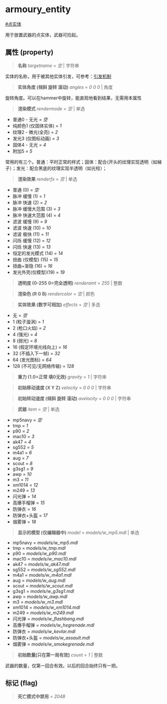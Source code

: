 # armoury_entity
[#点实体](wiki/point_entity)

用于放置武器的点实体，武器可捡起。

## 属性 (property)
> **名称** *targetname* = *空* | 字符串

实体的名称，用于被其他实体引发，可参考：[引发机制](wiki/trigger)

> **实体角度 (倾斜 旋转 滚动)** *angles* = *0 0 0* | 角度

旋转角度。可以在hammer中旋转，能直观地看到结果，无需用本属性

> **渲染模式** *rendermode* = *空* | 单选

- 普通0 - 无光 = *空*
- 纯颜色1 (仅固体实体) = *1*
- 纹理2 - 微光(全亮) = *2*
- 发光3 (仅图标动画) = *3*
- 固体4 - 无光 = *4*
- 附加5 = *5*

常用的有三个。普通：平时正常的样式；固体：配合{开头的纹理实现透明（如梯子）；发光：配合黑底的纹理实现半透明（如光柱）；

> **渲染效果** *renderfx* = *空* | 单选

- 普通 (0) = *空*
- 脉冲 缓慢 (1) = *1*
- 脉冲 快速 (2) = *2*
- 脉冲 缓慢大范围 (3) = *3*
- 脉冲 快速大范围 (4) = *4*
- 滤波 缓慢 (9) = *9*
- 滤波 快速 (10) = *10*
- 滤波 极快 (11) = *11*
- 闪烁 缓慢 (12) = *12*
- 闪烁 快速 (13) = *13*
- 恒定的发光模式 (14) = *14*
- 扭曲 (仅模型) (15) = *15*
- 扭曲+渐隐 (16) = *16*
- 发光外壳(仅模型)(19) = *19*

> **透明度 (0-255 0=完全透明)** *renderamt* = *255* | 整数

> **渲染色 (R G B)** *rendercolor* = *空* | 颜色

> **实体效果 (数字可相加)** *effects* = *空* | 多选

- 无 = *空*
- 1 (粒子漩涡) = *1*
- 2 (枪口火焰) = *2*
- 4 (强光) = *4*
- 8 (弱光) = *8*
- 16 (假定环境光线向上) = *16*
- 32 (不插入下一帧) = *32*
- 64 (发光图标) = *64*
- 128 (不可见/无网络传输) = *128*

> **重力 (1.0=正常 填0无效)** *gravity* = *1* | 字符串

> **初始移动速度 (X Y Z)** *velocity* = *0 0 0* | 字符串

> **初始转动速度 (倾斜 旋转 滚动)** *avelocity* = *0 0 0* | 字符串

> **武器** *item* = *空* | 单选

- mp5navy = *空*
- tmp = *1*
- p90 = *2*
- mac10 = *3*
- ak47 = *4*
- sg552 = *5*
- m4a1 = *6*
- aug = *7*
- scout = *8*
- g3sg1 = *9*
- awp = *10*
- m3 = *11*
- xm1014 = *12*
- m249 = *13*
- 闪光弹 = *14*
- 高爆手榴弹 = *15*
- 防弹衣 = *16*
- 防弹衣+头盔 = *17*
- 烟雾弹 = *18*

> **显示的模型 (仅编辑器中)** *model* = *models/w_mp5.mdl* | 单选

- mp5navy = *models/w_mp5.mdl*
- tmp = *models/w_tmp.mdl*
- p90 = *models/w_p90.mdl*
- mac10 = *models/w_mac10.mdl*
- ak47 = *models/w_ak47.mdl*
- sg552 = *models/w_sg552.mdl*
- m4a1 = *models/w_m4a1.mdl*
- aug = *models/w_aug.mdl*
- scout = *models/w_scout.mdl*
- g3sg1 = *models/w_g3sg1.mdl*
- awp = *models/w_awp.mdl*
- m3 = *models/w_m3.mdl*
- xm1014 = *models/w_xm1014.mdl*
- m249 = *models/w_m249.mdl*
- 闪光弹 = *models/w_flashbang.mdl*
- 高爆手榴弹 = *models/w_hegrenade.mdl*
- 防弹衣 = *models/w_kevlar.mdl*
- 防弹衣+头盔 = *models/w_assault.mdl*
- 烟雾弹 = *models/w_smokegrenade.mdl*

> **初始数量[只在第一局有效]** *count* = *1* | 整数

武器的数量，仅第一回合有效。以后的回合始终只有一把。

## 标记 (flag)
> **死亡模式中禁用** *= 2048*

